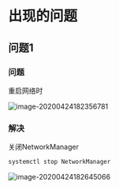 # 出现的问题



## 问题1

### 问题

重启网络时

![image-20200424182356781](https://alanlee-image-bed.oss-cn-shenzhen.aliyuncs.com/note_images/20200424182357-313460.png)

### 解决

关闭NetworkManager

```sh
systemctl stop NetworkManager
```

![image-20200424182645066](E:/%E6%88%91%E7%9A%84%E5%9D%9A%E6%9E%9C%E4%BA%91/OneDrive/%E5%AD%A6%E4%B9%A0/%E7%AC%94%E8%AE%B0/%E5%9B%BE%E7%89%87/note_images/image-20200424182645066.png)